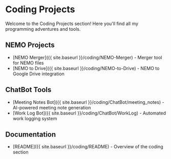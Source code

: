 # Coding Projects

Welcome to the Coding Projects section! Here you'll find all my programming adventures and tools.

## NEMO Projects
- [NEMO Merger]({{ site.baseurl }}/coding/NEMO-Merger) - Merger tool for NEMO files
- [NEMO to Drive]({{ site.baseurl }}/coding/NEMO-to-Drive) - NEMO to Google Drive integration

## ChatBot Tools
- [Meeting Notes Bot]({{ site.baseurl }}/coding/ChatBot/meeting_notes) - AI-powered meeting note generation
- [Work Log Bot]({{ site.baseurl }}/coding/ChatBot/WorkLog) - Automated work logging system

## Documentation
- [README]({{ site.baseurl }}/coding/README) - Overview of the coding section 